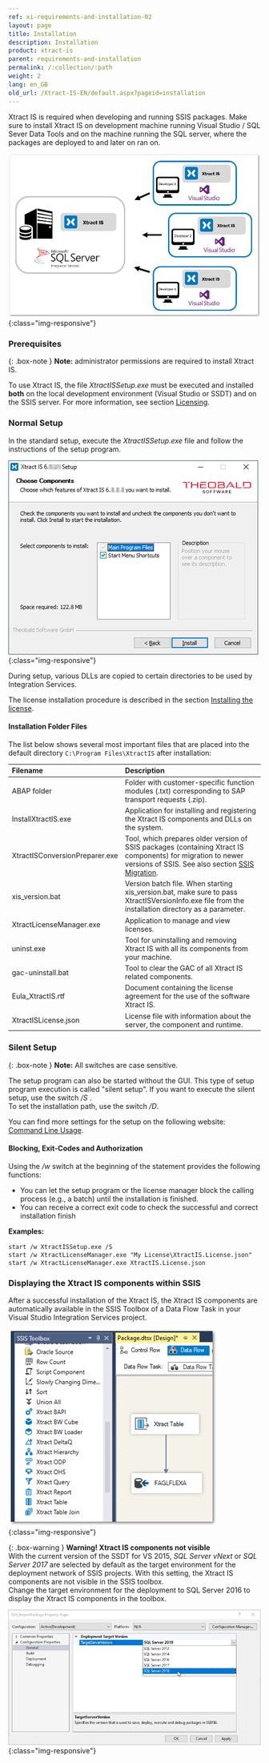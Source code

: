```yaml
---
ref: xi-requirements-and-installation-02
layout: page
title: Installation
description: Installation
product: xtract-is
parent: requirements-and-installation
permalink: /:collection/:path
weight: 2
lang: en_GB
old_url: /Xtract-IS-EN/default.aspx?pageid=installation
---
```


Xtract IS is required when developing and running SSIS packages. Make sure to install Xtract IS on development machine running Visual Studio / SQL Sever Data Tools and on the machine running the SQL server, where the packages are 
deployed to and later on ran on.
<!---text anpassen --->
![xis_client_server_generell](/img/content/xis/client_server_architektur_xis_generell.png){:class="img-responsive"}


### Prerequisites

{: .box-note }
**Note:** administrator permissions are required to install Xtract IS.

To use Xtract IS, the file *XtractISSetup.exe* must be executed and installed **both** on the local development environment (Visual Studio or SSDT) and on the SSIS server. For more information, see section [Licensing](./installing-the-license).



### Normal Setup

In the standard setup, execute the *XtractISSetup.exe* file and follow the instructions of the setup program.

![XIS_Setup](/img/content/xis/xis_setup-exe.png){:class="img-responsive"}

During setup, various DLLs are copied to certain directories to be used by Integration Services. 

The license installation procedure is described in the section [Installing the license](./installing-the-license#installing-the-xtract-is-license---xtractislicensejson).


#### Installation Folder Files
The list below shows several most important files that are placed into the default directory ``C:\Program Files\XtractIS`` after installation:

|Filename | Description |
|:----|:---|
| ABAP folder | Folder with customer-specific function modules (.txt) corresponding to SAP transport requests (.zip).|
| InstallXtractIS.exe | Application for installing and registering the Xtract IS components and DLLs on the system.|
|XtractISConversionPreparer.exe| Tool, which prepares older version of SSIS packages (containing Xtract IS components) for migration to newer versions of SSIS. See also section [SSIS Migration](./ssis-migration).|
| xis_version.bat | Version batch file. When starting xis_version.bat, make sure to pass XtractISVersionInfo.exe file from the installation directory as a parameter.|
| XtractLicenseManager.exe | Application to manage and view licenses.|
| uninst.exe | Tool for uninstalling and removing Xtract IS with all its components from your machine. |
| gac-uninstall.bat | Tool to clear the GAC of all Xtract IS related components.|
| Eula_XtractIS.rtf | Document containing the license agreement for the use of the software Xtract IS.|
| XtractISLicense.json | License file with information about the server, the component and runtime. |



### Silent Setup

{: .box-note }
**Note:** All switches are case sensitive.

The setup program can also be started without the GUI. This type of setup  program execution is called "silent setup". If you want to execute the silent setup, use the switch */S* . <br>
To set the installation path, use the switch */D*.

You can find more settings for the setup on the following website: [Command Line Usage](http://nsis.sourceforge.net/Docs/Chapter3.html#3.2.1).

#### Blocking, Exit-Codes and Authorization

Using the */w* switch at the beginning of the statement provides the following functions:
- You can let the setup program or the license manager block the calling process (e.g., a batch) until the installation is finished. 
- You can receive a correct exit code to check the successful and correct installation finish

**Examples:**
```
start /w XtractISSetup.exe /S
start /w XtractLicenseManager.exe "My License\XtractIS.License.json"
start /w XtractLicenseManager.exe XtractIS.License.json
```

### Displaying the Xtract IS components within SSIS
After a successful installation of the Xtract IS, the Xtract IS components are automatically available in the SSIS Toolbox of a Data Flow Task in your Visual Studio Integration Services project.

![XIS_SSIS_Toolbox](/img/content/XIS_SSIS_Toolbox.png){:class="img-responsive"}

{: .box-warning }
**Warning! Xtract IS components not visible**<br> With the current version of the SSDT for VS 2015, *SQL Server vNext* or *SQL Server 2017* are selected by default as the target environment for the deployment network of SSIS projects.  With this setting, the Xtract IS components are not visible in the SSIS toolbox. <br> Change the target environment for the deployment to SQL Server 2016 to display the Xtract IS components in the toolbox.

![XIS_deployment_target_version_vNext](/img/content/VS_Deployment_Target.png){:class="img-responsive"}